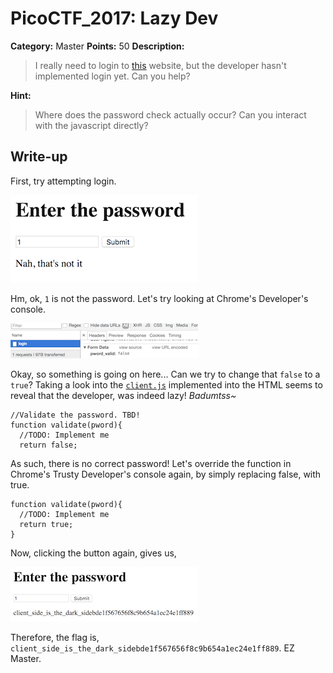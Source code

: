 # PicoCTF_2017: Lazy Dev

**Category:** Master
**Points:** 50
**Description:**

>I really need to login to [this](http://shell2017.picoctf.com:35895/) website, but the developer hasn't implemented login yet. Can you help?

**Hint:**

>Where does the password check actually occur?
Can you interact with the javascript directly?

## Write-up
First, try attempting login.

![Login Attempt](images/1.png)

Hm, ok, `1` is not the password. Let's try looking at Chrome's Developer's console.

![Interesting POST](images/2.png)

Okay, so something is going on here... Can we try to change that `false` to a `true`? Taking a look into the [`client.js`](client.js) implemented into the HTML seems to reveal that the developer, was indeed lazy! _Badumtss~_

    //Validate the password. TBD!
    function validate(pword){
      //TODO: Implement me
      return false;

As such, there is no correct password! Let's override the function in Chrome's Trusty Developer's console again, by simply replacing false, with true.

    function validate(pword){
      //TODO: Implement me
      return true;
    }

Now, clicking the button again, gives us,

![FLAG](images/3.png)

Therefore, the flag is, `client_side_is_the_dark_sidebde1f567656f8c9b654a1ec24e1ff889`. EZ Master.